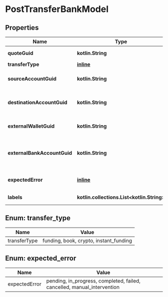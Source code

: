 
# PostTransferBankModel

## Properties
Name | Type | Description | Notes
------------ | ------------- | ------------- | -------------
**quoteGuid** | **kotlin.String** | The associated quote&#39;s identifier. | 
**transferType** | [**inline**](#TransferType) | The type of transfer. | 
**sourceAccountGuid** | **kotlin.String** | The source account&#39;s identifier. Required for book transfers. |  [optional]
**destinationAccountGuid** | **kotlin.String** | The destination account&#39;s identifier. Required for book transfers. |  [optional]
**externalWalletGuid** | **kotlin.String** | The customer&#39;s external wallet&#39;s identifier. |  [optional]
**externalBankAccountGuid** | **kotlin.String** | The customer&#39;s &#39;plaid&#39; or &#39;plaid_processor_token&#39; external bank account&#39;s identifier. |  [optional]
**expectedError** | [**inline**](#ExpectedError) | The optional expected error to simulate transfer failure. |  [optional]
**labels** | **kotlin.collections.List&lt;kotlin.String&gt;** | The labels associated with the transfer. |  [optional]


<a name="TransferType"></a>
## Enum: transfer_type
Name | Value
---- | -----
transferType | funding, book, crypto, instant_funding


<a name="ExpectedError"></a>
## Enum: expected_error
Name | Value
---- | -----
expectedError | pending, in_progress, completed, failed, cancelled, manual_intervention



